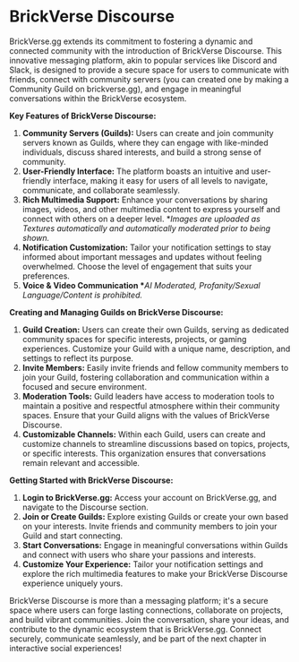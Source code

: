 # BrickVerse Discourse

BrickVerse.gg extends its commitment to fostering a dynamic and connected community with the introduction of BrickVerse Discourse. This innovative messaging platform, akin to popular services like Discord and Slack, is designed to provide a secure space for users to communicate with friends, connect with community servers (you can created one by making a Community Guild on brickverse.gg), and engage in meaningful conversations within the BrickVerse ecosystem.

**Key Features of BrickVerse Discourse:**

1. **Community Servers (Guilds):** Users can create and join community servers known as Guilds, where they can engage with like-minded individuals, discuss shared interests, and build a strong sense of community.
2. **User-Friendly Interface:** The platform boasts an intuitive and user-friendly interface, making it easy for users of all levels to navigate, communicate, and collaborate seamlessly.
3. **Rich Multimedia Support:** Enhance your conversations by sharing images, videos, and other multimedia content to express yourself and connect with others on a deeper level. \*_Images are uploaded as Textures automatically and automatically moderated prior to being shown._
4. **Notification Customization:** Tailor your notification settings to stay informed about important messages and updates without feeling overwhelmed. Choose the level of engagement that suits your preferences.
5. **Voice & Video Communication \***_AI Moderated, Profanity/Sexual Language/Content is prohibited._

**Creating and Managing Guilds on BrickVerse Discourse:**

1. **Guild Creation:** Users can create their own Guilds, serving as dedicated community spaces for specific interests, projects, or gaming experiences. Customize your Guild with a unique name, description, and settings to reflect its purpose.
2. **Invite Members:** Easily invite friends and fellow community members to join your Guild, fostering collaboration and communication within a focused and secure environment.
3. **Moderation Tools:** Guild leaders have access to moderation tools to maintain a positive and respectful atmosphere within their community spaces. Ensure that your Guild aligns with the values of BrickVerse Discourse.
4. **Customizable Channels:** Within each Guild, users can create and customize channels to streamline discussions based on topics, projects, or specific interests. This organization ensures that conversations remain relevant and accessible.

**Getting Started with BrickVerse Discourse:**

1. **Login to BrickVerse.gg:** Access your account on BrickVerse.gg, and navigate to the Discourse section.
2. **Join or Create Guilds:** Explore existing Guilds or create your own based on your interests. Invite friends and community members to join your Guild and start connecting.
3. **Start Conversations:** Engage in meaningful conversations within Guilds and connect with users who share your passions and interests.
4. **Customize Your Experience:** Tailor your notification settings and explore the rich multimedia features to make your BrickVerse Discourse experience uniquely yours.

BrickVerse Discourse is more than a messaging platform; it's a secure space where users can forge lasting connections, collaborate on projects, and build vibrant communities. Join the conversation, share your ideas, and contribute to the dynamic ecosystem that is BrickVerse.gg. Connect securely, communicate seamlessly, and be part of the next chapter in interactive social experiences!
